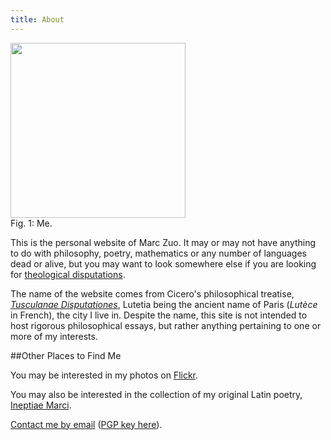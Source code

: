 ```yaml
---
title: About
---
```


<div class="figure-about"><img src="../images/me.jpg" width="280px" /><div class="image-caption">Fig. 1: Me.</div></div>

This is the personal website of Marc Zuo. It may or may not have anything to do with philosophy,
poetry, mathematics or any number of languages dead or alive, but you may want to look somewhere
else if you are looking for [theological disputations](https://en.wikipedia.org/wiki/Disputation).

The name of the website comes from Cicero's philosophical treatise, [_Tusculanae
Disputationes_](https://en.wikipedia.org/wiki/Tusculanae_Disputationes), Lutetia being the ancient
name of Paris (_Lutèce_ in French), the city I live in. Despite the name, this site is not intended
to host rigorous philosophical essays, but rather anything pertaining to one or more of my
interests.

##Other Places to Find Me

You may be interested in my photos on [Flickr](https://www.flickr.com/photos/zuocius/).

You may also be interested in the collection of my original Latin poetry, [Ineptiae
Marci](http://ineptiae.tumblr.com).

[Contact me by email](mailto:marc@disputation.es) ([PGP key here](https://sks-keyservers.net/pks/lookup?op=get&search=0xCD712062CF2A5857)).
